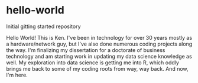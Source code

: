 # hello-world
Initial gitting started repository

Hello World!
This is Ken.  I've been in technology for over 30 years mostly as a hardware/network guy, but I've also done numerous coding projects along the way.  I'm finalizing my dissertation for a doctorate of business technology and am starting work in updating my data science knowledge as well.
My exploration into data science is getting me into R, which oddly brings me back to some of my coding roots from way, way back.  And now, I'm here.
